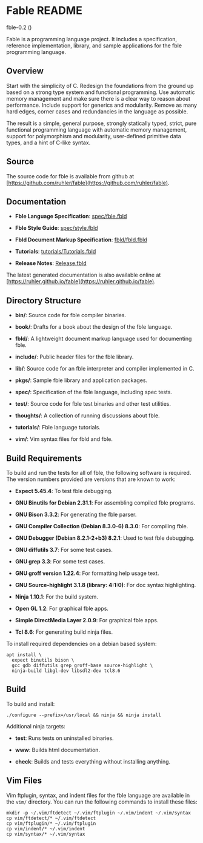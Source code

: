 
# Fable README

 fble-0.2 ()

Fable is a programming language project. It includes a specification,
reference implementation, library, and sample applications for the fble
programming language.

## Overview

Start with the simplicity of C. Redesign the foundations from the ground up
based on a strong type system and functional programming. Use automatic
memory management and make sure there is a clear way to reason about
performance. Include support for generics and modularity. Remove as many
hard edges, corner cases and redundancies in the language as possible.

The result is a simple, general purpose, strongly statically typed, strict,
pure functional programming language with automatic memory management,
support for polymorphism and modularity, user-defined primitive data types,
and a hint of C-like syntax.

## Source

The source code for fble is available from github at
[https://github.com/ruhler/fable](https://github.com/ruhler/fable).

## Documentation

* **Fble Language Specification**: [spec/fble.fbld](spec/fble.fbld)

* **Fble Style Guide**: [spec/style.fbld](spec/style.fbld)

* **Fbld Document Markup Specification**: [fbld/fbld.fbld](fbld/fbld.fbld)

* **Tutorials**: [tutorials/Tutorials.fbld](tutorials/Tutorials.fbld)

* **Release Notes**: [Release.fbld](Release.fbld)

The latest generated documentation is also available online at
[https://ruhler.github.io/fable](https://ruhler.github.io/fable).

## Directory Structure

* **bin/**: Source code for fble compiler binaries.

* **book/**: Drafts for a book about the design of the fble language.

* **fbld/**: A lightweight document markup language used for documenting fble.

* **include/**: Public header files for the fble library.

* **lib/**: Source code for an fble interpreter and compiler implemented in C.

* **pkgs/**: Sample fble library and application packages.

* **spec/**: Specification of the fble language, including spec tests.

* **test/**:  Source code for fble test binaries and other test utilities.

* **thoughts/**: A collection of running discussions about fble.

* **tutorials/**: Fble language tutorials.

* **vim/**: Vim syntax files for fbld and fble.

## Build Requirements

To build and run the tests for all of fble, the following software is
required. The version numbers provided are versions that are known to work:

* **Expect 5.45.4**: To test fble debugging.

* **GNU Binutils for Debian 2.31.1**: For assembling compiled fble programs.

* **GNU Bison 3.3.2**: For generating the fble parser.

* **GNU Compiler Collection (Debian 8.3.0-6) 8.3.0**: For compiling fble.

* **GNU Debugger (Debian 8.2.1-2+b3) 8.2.1**: Used to test fble debugging.

* **GNU diffutils 3.7**: For some test cases.

* **GNU grep 3.3**: For some test cases.

* **GNU groff version 1.22.4**: For formatting help usage text.

* **GNU Source-highlight 3.1.8 (library: 4:1:0)**: For doc syntax highlighting.

* **Ninja 1.10.1**: For the build system.

* **Open GL 1.2**: For graphical fble apps.

* **Simple DirectMedia Layer 2.0.9**: For graphical fble apps.

* **Tcl 8.6**: For generating build ninja files.

To install required dependencies on a debian based system:

    apt install \
      expect binutils bison \
      gcc gdb diffutils grep groff-base source-highlight \
      ninja-build libgl-dev libsdl2-dev tcl8.6

## Build

To build and install:

    ./configure --prefix=/usr/local && ninja && ninja install

Additional ninja targets:

* **test**: Runs tests on uninstalled binaries.

* **www**: Builds html documentation.

* **check**: Builds and tests everything without installing anything.

## Vim Files

Vim ftplugin, syntax, and indent files for the fble language are available
in the `vim/` directory. You can run the following commands to install these
files:

    mkdir -p ~/.vim/ftdetect ~/.vim/ftplugin ~/.vim/indent ~/.vim/syntax
    cp vim/ftdetect/* ~/.vim/ftdetect
    cp vim/ftplugin/* ~/.vim/ftplugin
    cp vim/indent/* ~/.vim/indent
    cp vim/syntax/* ~/.vim/syntax
